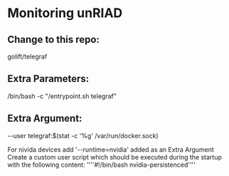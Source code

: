 # Monitoring unRIAD

## Change to this repo:
golift/telegraf
## Extra Parameters:
/bin/bash -c "/entrypoint.sh telegraf"
## Extra Argument:
--user telegraf:$(stat -c '%g' /var/run/docker.sock)

For nivida devices add '--runtime=nvidia' added as an Extra Argument
Create a custom user script which should be executed during the startup with the following content:
''''#!/bin/bash
nvidia-persistenced''''
